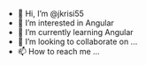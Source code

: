 - 👋 Hi, I’m @jkrisi55
- 👀 I’m interested in Angular
- 🌱 I’m currently learning Angular
- 💞️ I’m looking to collaborate on ...
- 📫 How to reach me ...

<!---
jkrisi55/jkrisi55 is a ✨ special ✨ repository because its `README.md` (this file) appears on your GitHub profile.
You can click the Preview link to take a look at your changes.
--->
